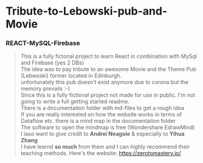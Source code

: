 # Tribute-to-Lebowski-pub-and-Movie
### REACT-MySQL-Firebase
> This is a fully fictonal project to learn React in combination with MySql and Firebase (yes 2 DBs) </br>
> The idea was to pay tribute to an awesome Movie and the Theme Pub (Lebwoski) former located in Edinburgh.</br>
> unfortunately this pub doesn't exist anymore due to corona but the memory prevails :-) </br>
> Since this is a fully fictional project not made for use in public.
> I'm not going to write a full getting started readme. </br>
> There is a documentation folder with md-files to get a rough idea</br>
> If you are really interested on how the website works in terms of Dataflow etc. there is a mind map in the documentation folder</br>
> The software to open the mindmap is free (Wondershare EdrawMind) </br>
> I laso want to give credit to **Andrei Neagoie** & especially to **Yihua Zhang** </br>
> I have learnd **so much** from them and I can highly recommend their teaching methods.
> Here's the website: https://zerotomastery.io/



